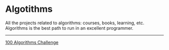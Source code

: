 # Algotithms

All the projects related to algorithms: courses, books, learning, etc. Algorithms is the best path to run in an excellent programmer.

---

[100 Algorithms Challenge](https://github.com/BlackRoadCode/Algorithms/tree/main/100-algorithms-challenge)